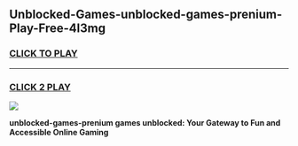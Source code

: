 
## Unblocked-Games-unblocked-games-prenium-Play-Free-4l3mg
<h3>
<a href="https://premium76.site?title=unblocked-games-prenium&ref=09A">CLICK TO PLAY</a></h3>
<hr>

<h3>
<a href="https://premium76.site?title=unblocked-games-prenium&ref=09A">CLICK 2 PLAY</a>
  
</h3>

<a href="https://premium76.site?title=unblocked-games-prenium&ref=09A"><img src="https://clearcache.store/games.png"></a>


**unblocked-games-prenium games unblocked: Your Gateway to Fun and Accessible Online Gaming**
